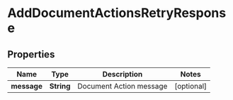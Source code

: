 

# AddDocumentActionsRetryResponse


## Properties

| Name | Type | Description | Notes |
|------------ | ------------- | ------------- | -------------|
|**message** | **String** | Document Action message |  [optional] |



